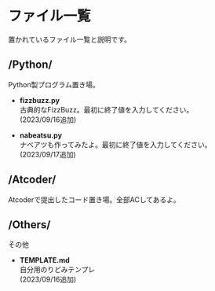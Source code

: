 # ファイル一覧
置かれているファイル一覧と説明です。  

## /Python/
Python製プログラム置き場。  

- **fizzbuzz.py**  
古典的なFizzBuzz。最初に終了値を入力してください。  
(2023/09/16追加)

- **nabeatsu.py**  
ナベアツも作ってみたよ。最初に終了値を入力してください。  
(2023/09/17追加)

## /Atcoder/
Atcoderで提出したコード置き場。全部ACしてあるよ。  

## /Others/
その他  

- **TEMPLATE.md**  
自分用のりどみテンプレ  
(2023/09/16追加)
